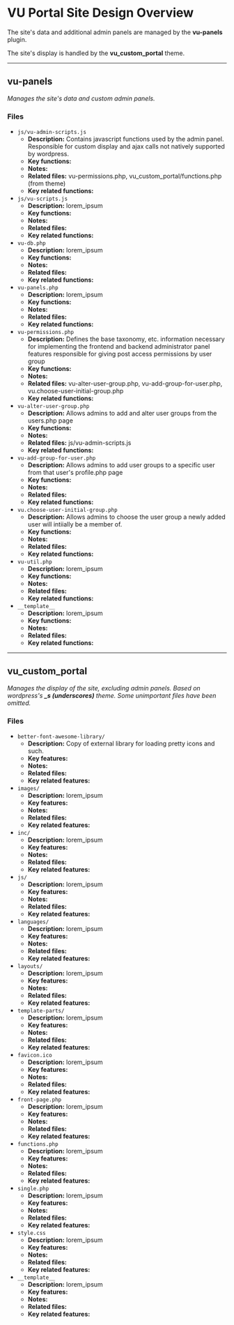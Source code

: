 # VU Portal Site Design Overview

The site's data and additional admin panels are managed by the **vu-panels** plugin.

The site's display is handled by the **vu_custom_portal** theme.

---

## vu-panels
*Manages the site's data and custom admin panels.*
### Files
- `js/vu-admin-scripts.js`
    - **Description:** Contains javascript functions used by the admin panel. Responsible for custom display and ajax calls not natively supported by wordpress.
    - **Key functions:** 
    - **Notes:** 
    - **Related files:** vu-permissions.php, vu_custom_portal/functions.php (from theme)
    - **Key related functions:** 
- `js/vu-scripts.js`
    - **Description:** lorem_ipsum
    - **Key functions:** 
    - **Notes:** 
    - **Related files:** 
    - **Key related functions:** 
- `vu-db.php`
    - **Description:** lorem_ipsum
    - **Key functions:** 
    - **Notes:** 
    - **Related files:** 
    - **Key related functions:** 
- `vu-panels.php`
    - **Description:** lorem_ipsum
    - **Key functions:** 
    - **Notes:** 
    - **Related files:** 
    - **Key related functions:** 
- `vu-permissions.php`
    - **Description:** Defines the base taxonomy, etc. information necessary for implementing the frontend and backend administrator panel features responsible for giving post access permissions by user group
    - **Key functions:** 
    - **Notes:** 
    - **Related files:** vu-alter-user-group.php, vu-add-group-for-user.php, vu.choose-user-initial-group.php
    - **Key related functions:** 
- `vu-alter-user-group.php`
    - **Description:** Allows admins to add and alter user groups from the users.php page
    - **Key functions:** 
    - **Notes:** 
    - **Related files:** js/vu-admin-scripts.js
    - **Key related functions:** 
- `vu-add-group-for-user.php`
    - **Description:** Allows admins to add user groups to a specific user from that user's profile.php page
    - **Key functions:** 
    - **Notes:** 
    - **Related files:** 
    - **Key related functions:** 
- `vu.choose-user-initial-group.php`
    - **Description:** Allows admins to choose the user group a newly added user will intiially be a member of.
    - **Key functions:** 
    - **Notes:** 
    - **Related files:** 
    - **Key related functions:** 
- `vu-util.php`
    - **Description:** lorem_ipsum
    - **Key functions:** 
    - **Notes:** 
    - **Related files:** 
    - **Key related functions:** 
- `__template__`
    - **Description:** lorem_ipsum
    - **Key functions:** 
    - **Notes:** 
    - **Related files:** 
    - **Key related functions:** 

---
## vu_custom_portal
*Manages the display of the site, excluding admin panels. Based on wordpress's **_s (underscores)** theme. Some unimportant files have been omitted.*
### Files
- `better-font-awesome-library/`
    - **Description:** Copy of external library for loading pretty icons and such.
    - **Key features:** 
    - **Notes:** 
    - **Related files:** 
    - **Key related features:** 
- `images/`
    - **Description:** lorem_ipsum
    - **Key features:** 
    - **Notes:** 
    - **Related files:** 
    - **Key related features:** 
- `inc/`
    - **Description:** lorem_ipsum
    - **Key features:** 
    - **Notes:** 
    - **Related files:** 
    - **Key related features:** 
- `js/`
    - **Description:** lorem_ipsum
    - **Key features:** 
    - **Notes:** 
    - **Related files:** 
    - **Key related features:** 
- `languages/`
    - **Description:** lorem_ipsum
    - **Key features:** 
    - **Notes:** 
    - **Related files:** 
    - **Key related features:** 
- `layouts/`
    - **Description:** lorem_ipsum
    - **Key features:** 
    - **Notes:** 
    - **Related files:** 
    - **Key related features:** 
- `template-parts/`
    - **Description:** lorem_ipsum
    - **Key features:** 
    - **Notes:** 
    - **Related files:** 
    - **Key related features:** 
- `favicon.ico`
    - **Description:** lorem_ipsum
    - **Key features:** 
    - **Notes:** 
    - **Related files:** 
    - **Key related features:** 
- `front-page.php`
    - **Description:** lorem_ipsum
    - **Key features:** 
    - **Notes:** 
    - **Related files:** 
    - **Key related features:** 
- `functions.php`
    - **Description:** lorem_ipsum
    - **Key features:** 
    - **Notes:** 
    - **Related files:** 
    - **Key related features:** 
- `single.php`
    - **Description:** lorem_ipsum
    - **Key features:** 
    - **Notes:** 
    - **Related files:** 
    - **Key related features:** 
- `style.css`
    - **Description:** lorem_ipsum
    - **Key features:** 
    - **Notes:** 
    - **Related files:** 
    - **Key related features:** 
- `__template__`
    - **Description:** lorem_ipsum
    - **Key features:** 
    - **Notes:** 
    - **Related files:** 
    - **Key related features:** 
